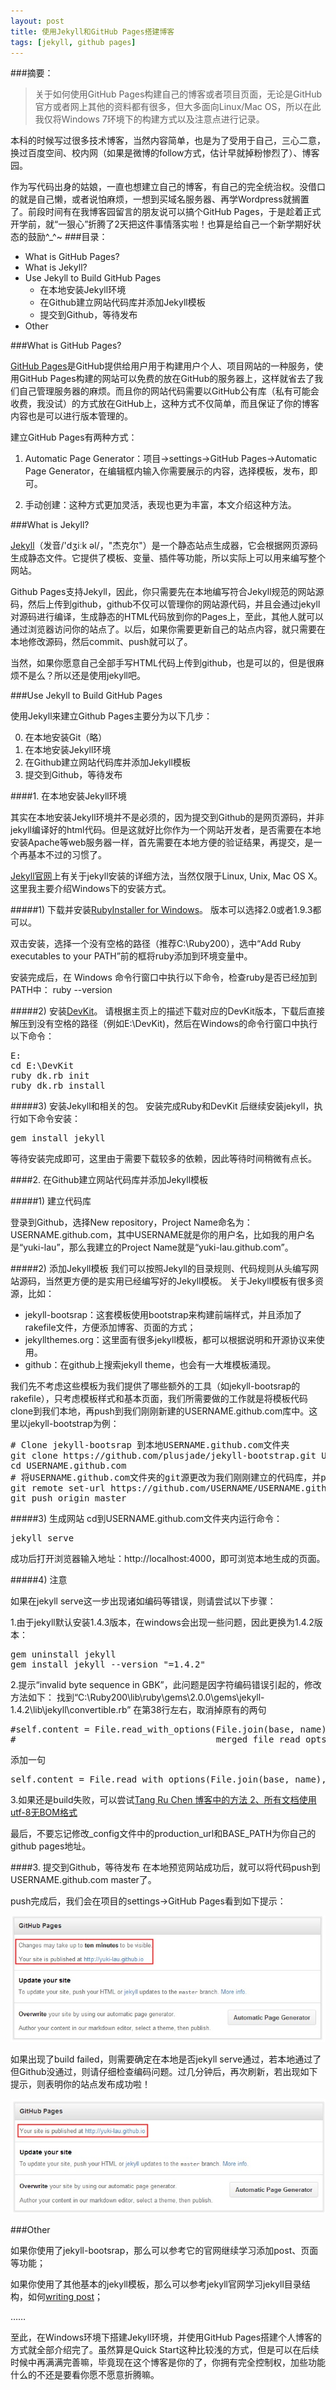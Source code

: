 ```yaml
---
layout: post
title: 使用Jekyll和GitHub Pages搭建博客
tags: [jekyll, github pages]
---
```


###摘要：

> 关于如何使用GitHub Pages构建自己的博客或者项目页面，无论是GitHub官方或者网上其他的资料都有很多，但大多面向Linux/Mac OS，所以在此我仅将Windows 7环境下的构建方式以及注意点进行记录。

本科的时候写过很多技术博客，当然内容简单，也是为了受用于自己，三心二意，换过百度空间、校内网（如果是微博的follow方式，估计早就掉粉惨烈了）、博客园。

作为写代码出身的姑娘，一直也想建立自己的博客，有自己的完全统治权。没借口的就是自己懒，或者说怕麻烦，一想到买域名服务器、再学Wordpress就搁置了。前段时间有在我博客园留言的朋友说可以搞个GitHub Pages，于是趁着正式开学前，就“一狠心”折腾了2天把这件事情落实啦！也算是给自己一个新学期好状态的鼓励^_^~
###目录：

* What is GitHub Pages?
* What is Jekyll?
* Use Jekyll to Build GitHub Pages
	* 在本地安装Jekyll环境
	* 在Github建立网站代码库并添加Jekyll模板
	* 提交到Github，等待发布
* Other

###What is GitHub Pages?

<a href="http://pages.github.com/" target="_blank">GitHub Pages</a>是GitHub提供给用户用于构建用户个人、项目网站的一种服务，使用GitHub Pages构建的网站可以免费的放在GitHub的服务器上，这样就省去了我们自己管理服务器的麻烦。而且你的网站代码需要以GitHub公有库（私有可能会收费，我没试）的方式放在GitHub上，这种方式不仅简单，而且保证了你的博客内容也是可以进行版本管理的。

建立GitHub Pages有两种方式：

1. Automatic Page Generator：项目->settings->GitHub Pages->Automatic Page Generator，在编辑框内输入你需要展示的内容，选择模板，发布，即可。

2. 手动创建：这种方式更加灵活，表现也更为丰富，本文介绍这种方法。

###What is Jekyll?

<a href="http://jekyllrb.com/" target="_blank">Jekyll</a>（发音/'dʒiːk əl/，"杰克尔"）是一个静态站点生成器，它会根据网页源码生成静态文件。它提供了模板、变量、插件等功能，所以实际上可以用来编写整个网站。

Github Pages支持Jekyll，因此，你只需要先在本地编写符合Jekyll规范的网站源码，然后上传到github，github不仅可以管理你的网站源代码，并且会通过jekyll对源码进行编译，生成静态的HTML代码放到你的Pages上，至此，其他人就可以通过浏览器访问你的站点了。以后，如果你需要更新自己的站点内容，就只需要在本地修改源码，然后commit、push就可以了。

当然，如果你愿意自己全部手写HTML代码上传到github，也是可以的，但是很麻烦不是么？所以还是使用jekyll吧。

###Use Jekyll to Build GitHub Pages

使用Jekyll来建立Github Pages主要分为以下几步：

0. 在本地安装Git（略）
1. 在本地安装Jekyll环境
2. 在Github建立网站代码库并添加Jekyll模板
3. 提交到Github，等待发布

####1. 在本地安装Jekyll环境

其实在本地安装Jekyll环境并不是必须的，因为提交到Github的是网页源码，并非jekyll编译好的html代码。但是这就好比你作为一个网站开发者，是否需要在本地安装Apache等web服务器一样，首先需要在本地方便的验证结果，再提交，是一个再基本不过的习惯了。

<a href="http://jekyllrb.com/docs/installation/" target="_blank">Jekyll官网</a>上有关于jekyll安装的详细方法，当然仅限于Linux, Unix, Mac OS X。这里我主要介绍Windows下的安装方式。

#####1) 下载并安装<a href="http://rubyinstaller.org/downloads/" target="_blank">RubyInstaller for Windows</a>。
版本可以选择2.0或者1.9.3都可以。

双击安装，选择一个没有空格的路径（推荐C:\Ruby200），选中“Add Ruby executables to your PATH”前的框将ruby添加到环境变量中。

安装完成后，在 Windows 命令行窗口中执行以下命令，检查ruby是否已经加到PATH中： ruby --version

#####2) 安装<a href="http://rubyinstaller.org/downloads/" target="_blank">DevKit</a>。
请根据主页上的描述下载对应的DevKit版本，下载后直接解压到没有空格的路径（例如E:\DevKit)，然后在Windows的命令行窗口中执行以下命令：

<pre>
E: 
cd E:\DevKit 
ruby dk.rb init 
ruby dk.rb install
</pre>
#####3) 安装Jekyll和相关的包。
安装完成Ruby和DevKit 后继续安装jekyll，执行如下命令安装：

<pre>
gem install jekyll
</pre>
等待安装完成即可，这里由于需要下载较多的依赖，因此等待时间稍微有点长。

####2. 在Github建立网站代码库并添加Jekyll模板

#####1) 建立代码库

登录到Github，选择New repository，Project Name命名为：USERNAME.github.com，其中USERNAME就是你的用户名，比如我的用户名是“yuki-lau”，那么我建立的Project Name就是“yuki-lau.github.com”。

#####2) 添加Jekyll模板
我们可以按照Jekyll的目录规则、代码规则从头编写网站源码，当然更方便的是实用已经编写好的Jekyll模板。
关于Jekyll模板有很多资源，比如：

* jekyll-bootsrap：这套模板使用bootstrap来构建前端样式，并且添加了rakefile文件，方便添加博客、页面的方式；
* jekyllthemes.org：这里面有很多jekyll模板，都可以根据说明和开源协议来使用。
* github：在github上搜索jekyll theme，也会有一大堆模板涌现。

我们先不考虑这些模板为我们提供了哪些额外的工具（如jekyll-bootsrap的rakefile），只考虑模板样式和基本页面，我们所需要做的工作就是将模板代码clone到我们本地，再push到我们刚刚新建的USERNAME.github.com库中。这里以jekyll-bootstrap为例：

<pre>
# Clone jekyll-bootsrap 到本地USERNAME.github.com文件夹
git clone https://github.com/plusjade/jekyll-bootstrap.git USERNAME.github.com 
cd USERNAME.github.com
# 将USERNAME.github.com文件夹的git源更改为我们刚刚建立的代码库，并push jekyll模板代码
git remote set-url https://github.com/USERNAME/USERNAME.github.com.git
git push origin master
</pre>

#####3) 生成网站
cd到USERNAME.github.com文件夹内运行命令：

<pre>
jekyll serve
</pre>
成功后打开浏览器输入地址：http://localhost:4000，即可浏览本地生成的页面。

#####4) 注意

如果在jekyll serve这一步出现诸如编码等错误，则请尝试以下步骤：

1.由于jekyll默认安装1.4.3版本，在windows会出现一些问题，因此更换为1.4.2版本：

<pre>
gem uninstall jekyll
gem install jekyll --version "=1.4.2"
</pre>

2.提示“invalid byte sequence in GBK”，此问题是因字符编码错误引起的，修改方法如下：
找到“C:\Ruby200\lib\ruby\gems\2.0.0\gems\jekyll-1.4.2\lib\jekyll\convertible.rb”
在第38行左右，取消掉原有的两句

<pre>
#self.content = File.read_with_options(File.join(base, name),  
#                                      merged_file_read_opts(opts))  
</pre>
添加一句

<pre>
self.content = File.read_with_options(File.join(base, name),:encoding=>"utf-8")
</pre>

3.如果还是build失败，可以尝试<a href="#" target="_blank">Tang Ru Chen 博客中的方法 2、所有文档使用utf-8无BOM格式</a>

最后，不要忘记修改_config文件中的production_url和BASE_PATH为你自己的github pages地址。

####3. 提交到Github，等待发布
在本地预览网站成功后，就可以将代码push到USERNAME.github.com master了。

push完成后，我们会在项目的settings->GitHub Pages看到如下提示：

<img src="/images/201402/use-jekyll-and-github-pages-to-build-your-blog-site-under-windows-1.jpg" />

如果出现了build failed，则需要确定在本地是否jekyll serve通过，若本地通过了但Github没通过，则请仔细检查编码问题。过几分钟后，再次刷新，若出现如下提示，则表明你的站点发布成功啦！

<img src="/images/201402/use-jekyll-and-github-pages-to-build-your-blog-site-under-windows-2.jpg" />

###Other

如果你使用了jekyll-bootsrap，那么可以参考它的官网继续学习添加post、页面等功能；

如果你使用了其他基本的jekyll模板，那么可以参考jekyll官网学习jekyll目录结构，如何<a href="http://jekyllrb.com/docs/posts/" target="_blank">writing post</a>；

……

至此，在Windows环境下搭建Jekyll环境，并使用GitHub Pages搭建个人博客的方式就全部介绍完了。虽然算是Quick Start这种比较浅的方式，但是可以在后续时候中再满满完善嘛，毕竟现在这个博客是你的了，你拥有完全控制权，加些功能什么的不还是要看你愿不愿意折腾嘛。


